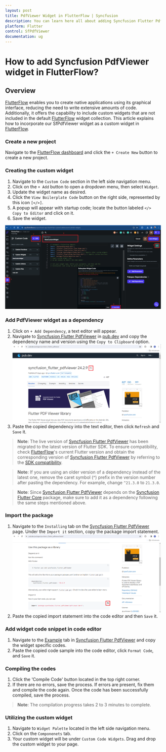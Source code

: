 ```yaml
---
layout: post
title: PdfViewer Widget in FlutterFlow | Syncfusion
description: You can learn here all about adding Syncfusion Flutter Pdf Viewer ( SfPdfViewer Widget ) widget in FlutterFlow.
platform: Flutter
control: SfPdfViewer
documentation: ug
---
```


# How to add Syncfusion PdfViewer widget in FlutterFlow?

## Overview

[FlutterFlow](https://app.flutterflow.io/dashboard) enables you to create native applications using its graphical interface, reducing the need to write extensive amounts of code. Additionally, it offers the capability to include custom widgets that are not included in the default [FlutterFlow](https://app.flutterflow.io/dashboard) widget collection. This article explains how to incorporate our SfPdfViewer widget as a custom widget in [FlutterFlow](https://app.flutterflow.io/dashboard).

### Create a new project

Navigate to the [FlutterFlow dashboard](https://app.flutterflow.io/dashboard) and click the `+ Create New` button to create a new project.

### Creating the custom widget

1. Navigate to the `Custom Code` section in the left side navigation menu.
2. Click on the `+ Add` button to open a dropdown menu, then select `Widget`.
3. Update the widget name as desired.
4. Click the `View Boilerplate Code` button on the right side, represented by this icon `[</>]`.
5. A popup will appear with startup code; locate the button labeled `</> Copy to Editor` and click on it.
6. Save the widget.

![Custom Widget](images/custom-widget.png)

### Add PdfViewer widget as a dependency

1. Click on `+ Add Dependency`, a text editor will appear.
2. Navigate to [Syncfusion Flutter PdfViewer](https://pub.dev/packages/syncfusion_flutter_PdfViewer) in [pub.dev](https://pub.dev/) and copy the dependency name and version using the `Copy to Clipboard` option.
![Version](images/copy-version.png)
3. Paste the copied dependency into the text editor, then click `Refresh` and `Save` it.

>**Note**: The live version of [Syncfusion Flutter PdfViewer](https://pub.dev/packages/syncfusion_flutter_PdfViewer) has been migrated to the latest version of Flutter SDK. To ensure compatibility, check [FlutterFlow](https://app.flutterflow.io/dashboard)'s current Flutter version and obtain the corresponding version of [Syncfusion Flutter PdfViewer](https://pub.dev/packages/syncfusion_flutter_PdfViewer) by referring to the [SDK compatibility](https://help.syncfusion.com/flutter/system-requirements#sdk-version-compatibility).

>**Note**: If you are using an older version of a dependency instead of the latest one, remove the caret symbol (^) prefix in the version number after pasting the dependency. For example, change `^21.3.0` to `21.3.0`.

>**Note**: Since [Syncfusion Flutter PdfViewer](https://pub.dev/packages/syncfusion_flutter_PdfViewer) depends on the [Syncfusion Flutter Core](https://pub.dev/packages/syncfusion_flutter_core) package, make sure to add it as a dependency following the same steps mentioned above.

### Import the package

1. Navigate to the `Installing` tab on the [Syncfusion Flutter PdfViewer](https://pub.dev/packages/syncfusion_flutter_PdfViewer) page. Under the `Import it` section, copy the package import statement.
![Package](images/copy-package.png)
2. Paste the copied import statement into the code editor and then `Save` it.

### Add widget code snippet in code editor

1. Navigate to the [Example](https://pub.dev/packages/syncfusion_flutter_PdfViewer/example) tab in [Syncfusion Flutter PdfViewer](https://pub.dev/packages/syncfusion_flutter_PdfViewer) and copy the widget specific codes.
2. Paste the copied code sample into the code editor, click `Format Code`, and `Save` it.

### Compiling the codes

1. Click the 'Compile Code' button located in the top right corner.
2. If there are no errors, save the process. If errors are present, fix them and compile the code again. Once the code has been successfully compiled, save the process.

>**Note**: The compilation progress takes 2 to 3 minutes to complete.

### Utilizing the custom widget

1. Navigate to `Widget Palette` located in the left side navigation menu.
2. Click on the `Componenets` tab.
3. Your custom widget will be under `Custom Code Widgets`. Drag and drop the custom widget to your page.
